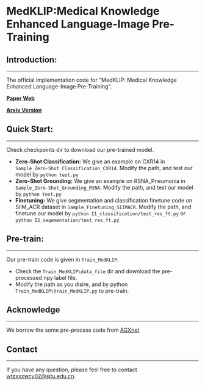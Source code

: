 # MedKLIP:Medical Knowledge Enhanced Language-Image Pre-Training

## Introduction:
----


The official implementation  code for "MedKLIP: Medical Knowledge Enhanced Language-Image Pre-Training".

[**Paper Web**](https://chaoyi-wu.github.io/MedKLIP/) 

[**Arxiv Version**](https://arxiv.org/abs/2301.02228)

## Quick Start:
----
Check checkpoints dir to download our pre-trained model.

* **Zero-Shot Classification:**
    We give an example on CXR14 in ```Sample_Zero-Shot_Classification_CXR14```. Modify the path, and test our model by ```python test.py```
* **Zero-Shot Grounding:**
    We give an example on RSNA_Pneumonia in ```Sample_Zero-Shot_Grounding_RSNA```. Modify the path, and test our model by ```python test.py```
* **Finetuning:**
    We give segmentation and classification finetune code on SIIM_ACR dataset in ```Sample_Finetuning_SIIMACR```. Modify the path, and finetune our model by ```python I1_classification/test_res_ft.py``` or ```python I2_segementation/test_res_ft.py```

## Pre-train:
----
Our pre-train code is given in ```Train_MedKLIP```. 
* Check the ```Train_MedKLIP\data_file``` dir and download the pre-processed npy label file. 
* Modify the path as you disire, and by python ```Train_MedKLIP\train_MedKLIP.py``` to pre-train.

## Acknowledge
----
We borrow the some pre-process code from [AGXnet](https://github.com/batmanlab/AGXNet)

## Contact
----
If you have any question, please feel free to contact wtzxxxwcy02@sjtu.edu.cn.
